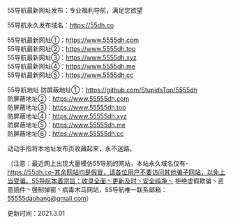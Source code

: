 55导航最新网址发布：专业福利导航，满足您欲望

55导航永久发布域名：https://55dh.co
                        
55导航最新网址①：https://www.5555dh.com                                        
55导航最新网址②：https://www.5555dh.top                                        
55导航最新网址③：https://www.5555dh.xyz                                           
55导航最新网址④：https://www.5555dh.me                                         
55导航最新网址⑤：https://www.5555dh.cc                   

55导航地址
防屏蔽地址①：https://github.com/StupidsTop/5555dh                                       
防屏蔽地址②：https://www.55555dh.com                                                                      
防屏蔽地址③：https://www.55555dh.top                                                    
防屏蔽地址④：https://www.55555dh.xyz                                                        
防屏蔽地址⑤：https://www.55555dh.me                                                    
防屏蔽地址⑥：https://www.55555dh.cc                                    

动动手指将本地址发布页收藏起来，永不迷路。

（注意：最近网上出现大量模仿55导航的网站，本站永久域名仅有-https://55dh.co-其余网站均是假冒，请各位用户不要访问其他骗子网站，以免上当受骗。55导航本着宗旨：收录全面丶更新及时丶安全纯净丶 拒绝虚假欺骗丶恶意插件丶强制弹窗丶病毒木马网站，55导航唯一联系邮箱：55555daohang@gmail.com）

更新时间：2021.3.01
